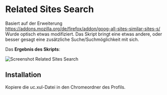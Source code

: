 # Related Sites Search
Basiert auf der Erweiterung https://addons.mozilla.org/de/firefox/addon/goog-all-sites-similar-sites-s/
Wurde optisch etwas modifiziert. Das Skript bringt eine etwas andere, oder besser gesagt eine zusätzliche 
Suche/Suchmöglichkeit mit sich.

Das **Ergebnis des Skripts**:

![Screenshot Related Sites Search](https://github.com/ardiman/userChrome.js/raw/master/relatedsitessearch/scr_relsitsear.png)


## Installation
Kopiere die uc.xul-Datei in den Chromeordner des Profils.